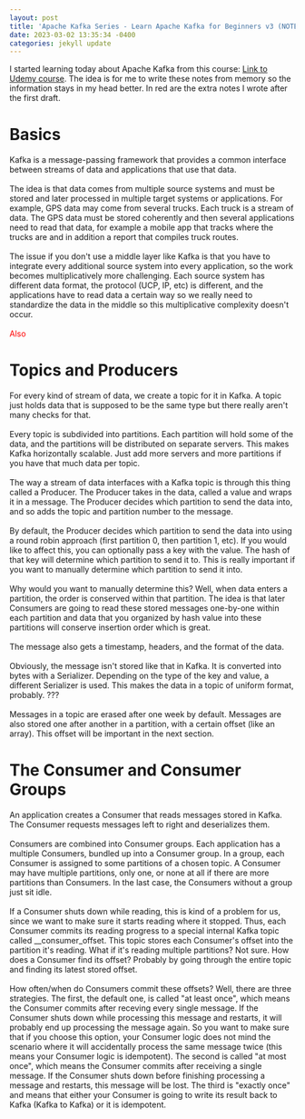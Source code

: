 ```yaml
---
layout: post
title: 'Apache Kafka Series - Learn Apache Kafka for Beginners v3 (NOTES)'
date: 2023-03-02 13:35:34 -0400
categories: jekyll update
---
```


I started learning today about Apache Kafka from this course: [Link to Udemy course](https://www.udemy.com/course/apache-kafka/). The idea is for me to write these notes from memory so the information stays in my head better. In red are the extra notes I wrote after the first draft.

<h1>Basics</h1>
<p>
Kafka is a message-passing framework that provides a common interface between streams of data
and applications that use that data.
<br><br>
The idea is that data comes from multiple source systems and must be stored and later processed in multiple target systems or applications. For example, GPS data may come from several trucks. Each truck is a stream of data. The GPS data must be stored coherently and then several applications need to read that data, for example a mobile app that tracks where
the trucks are and in addition a report that compiles truck routes.
<br><br>
The issue if you don't use a middle layer like Kafka is that you have to integrate every additional source system into every application, so the work becomes multiplicatively more challenging. Each source system has different data format, the protocol (UCP, IP, etc) is different, and the applications have to read data a certain way so we really need to standardize the data in the middle so this multiplicative complexity doesn't occur.
<br><br>
<span style="color:red">Also</span>
</p>	

<h1>Topics and Producers</h1>
<p>
For every kind of stream of data, we create a topic for it in Kafka. A topic just holds data that is supposed to be the same type but there really aren't many checks for that.
<br><br>
Every topic is subdivided into partitions. Each partition will hold some of the data, and the partitions will be distributed on separate servers. This makes Kafka horizontally scalable. Just add more servers and more partitions if you have that much data per topic.
<br><br>
The way a stream of data interfaces with a Kafka topic is through this thing called a Producer. The Producer takes in the data, called a value and wraps it in a message. The Producer decides which partition to send the data into, and so adds the topic and partition number to the message. 
<br><br>
By default, the Producer decides which partition to send the data into using a round robin approach (first partition 0, then partition 1, etc). If you would like to affect this, you can optionally pass a key with the value. The hash of that key will determine which partition to send it to. This is really important if you want to manually determine which partition to send it into.
<br><br>
Why would you want to manually determine this? Well, when data enters a partition, the order is conserved within that partition. The idea is that later Consumers are going to read these stored messages one-by-one within each partition and data that you organized by hash value into these partitions will conserve insertion order which is great.
<br><br>
The message also gets a timestamp, headers, and the format of the data.
<br><br>
Obviously, the message isn't stored like that in Kafka. It is converted into bytes with a Serializer. Depending on the type of the key and value, a different Serializer is used. This makes the data in a topic of uniform format, probably. ???
<br><br>
Messages in a topic are erased after one week by default. Messages are also stored one after another in a partition, with a certain offset (like an array). This offset will be important in the next section.
</p>

<h1>The Consumer and Consumer Groups</h1>
<p>
An application creates a Consumer that reads messages stored in Kafka. The Consumer requests messages left to right and deserializes them.
<br><br>
Consumers are combined into Consumer groups. Each application has a multiple Consumers, bundled up into a Consumer group. In a group, each Consumer is assigned to some partitions of a chosen topic. A Consumer may have multiple partitions, only one, or none at all if there are more partitions than Consumers. In the last case, the Consumers without a group just sit idle. 
<br><br>
If a Consumer shuts down while reading, this is kind of a problem for us, since we want to make sure it starts reading where it stopped. Thus, each Consumer commits its reading progress to a special internal Kafka topic called __consumer_offset. This topic stores each Consumer's offset into the partition it's reading. What if it's reading multiple partitions? Not sure. How does a Consumer find its offset? Probably by going through the entire topic and finding its latest stored offset. 
<br><br>
How often/when do Consumers commit these offsets? Well, there are three strategies. The first, the default one, is called "at least once", which means the Consumer commits after receving every single message. If the Consumer shuts down while processing this message and restarts, it will probably end up processing the message again. So you want to make sure that if you choose this option, your Consumer logic does not mind the scenario where it will accidentally process the same message twice (this means your Consumer logic is idempotent). The second is called "at most once", which means the Consumer commits after receiving a single message. If the Consumer shuts down before finishing processing a message and restarts, this message will be lost. The third is "exactly once" and means that either your Consumer is going to write its result back to Kafka (Kafka to Kafka) or it is idempotent. 
</p>

<!---
<h1></h1>
<p>
<br><br>
<br><br>
</p>
-->